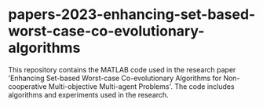 # papers-2023-enhancing-set-based-worst-case-co-evolutionary-algorithms
This repository contains the MATLAB code used in the research paper 'Enhancing Set-based Worst-case Co-evolutionary Algorithms for Non-cooperative Multi-objective Multi-agent Problems'. The code includes algorithms and experiments used in the research.

